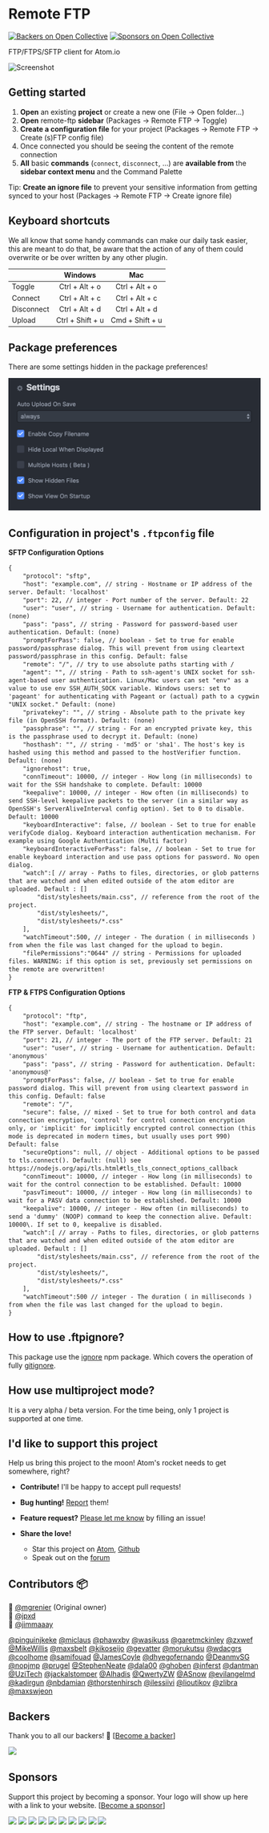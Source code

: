 # Remote FTP
[![Backers on Open Collective](https://opencollective.com/remote-ftp/backers/badge.svg)](#backers)
 [![Sponsors on Open Collective](https://opencollective.com/remote-ftp/sponsors/badge.svg)](#sponsors) 

FTP/FTPS/SFTP client for Atom.io

![Screenshot](https://raw.githubusercontent.com/icetee/remote-ftp/master/screenshot.png "Screenshot")

## Getting started

1. **Open** an existing **project** or create a new one (File -> Open folder...)
2. **Open** remote-ftp **sidebar** (Packages -> Remote FTP -> Toggle)
3. **Create a configuration file** for your project (Packages -> Remote FTP -> Create (s)FTP config file)
4. Once connected you should be seeing the content of the remote connection
5. **All** basic **commands** (`connect`, `disconnect`, ...) are **available from** the **sidebar context menu** and the Command Palette

Tip: **Create an ignore file** to prevent your sensitive information from getting synced to your host (Packages -> Remote FTP -> Create ignore file)

## Keyboard shortcuts

We all know that some handy commands can make our daily task easier, this are meant to do that, be aware that the action of any of them could overwrite or be over written by any other plugin.

|            |     Windows      |       Mac        |
|----------- | :--------------: | :--------------: |
| Toggle     |  Ctrl + Alt + o  | Ctrl + Alt + o   |
| Connect    |  Ctrl + Alt + c  | Ctrl + Alt + c   |
| Disconnect |  Ctrl + Alt + d  | Ctrl + Alt + d   |
| Upload     | Ctrl + Shift + u | Cmd + Shift + u  |

## Package preferences

There are some settings hidden in the package preferences!

![Screenshot of Settings](https://raw.githubusercontent.com/icetee/remote-ftp/master/screenshot-settings.png "Screenshot-settings")

## Configuration in project's `.ftpconfig` file

**SFTP Configuration Options**

```
{
    "protocol": "sftp",
    "host": "example.com", // string - Hostname or IP address of the server. Default: 'localhost'
    "port": 22, // integer - Port number of the server. Default: 22
    "user": "user", // string - Username for authentication. Default: (none)
    "pass": "pass", // string - Password for password-based user authentication. Default: (none)
    "promptForPass": false, // boolean - Set to true for enable password/passphrase dialog. This will prevent from using cleartext password/passphrase in this config. Default: false
    "remote": "/", // try to use absolute paths starting with /
    "agent": "", // string - Path to ssh-agent's UNIX socket for ssh-agent-based user authentication. Linux/Mac users can set "env" as a value to use env SSH_AUTH_SOCK variable. Windows users: set to 'pageant' for authenticating with Pageant or (actual) path to a cygwin "UNIX socket." Default: (none)
    "privatekey": "", // string - Absolute path to the private key file (in OpenSSH format). Default: (none)
    "passphrase": "", // string - For an encrypted private key, this is the passphrase used to decrypt it. Default: (none)
    "hosthash": "", // string - 'md5' or 'sha1'. The host's key is hashed using this method and passed to the hostVerifier function. Default: (none)
    "ignorehost": true,
    "connTimeout": 10000, // integer - How long (in milliseconds) to wait for the SSH handshake to complete. Default: 10000
    "keepalive": 10000, // integer - How often (in milliseconds) to send SSH-level keepalive packets to the server (in a similar way as OpenSSH's ServerAliveInterval config option). Set to 0 to disable. Default: 10000
    "keyboardInteractive": false, // boolean - Set to true for enable verifyCode dialog. Keyboard interaction authentication mechanism. For example using Google Authentication (Multi factor)
    "keyboardInteractiveForPass": false, // boolean - Set to true for enable keyboard interaction and use pass options for password. No open dialog.
    "watch":[ // array - Paths to files, directories, or glob patterns that are watched and when edited outside of the atom editor are uploaded. Default : []
        "dist/stylesheets/main.css", // reference from the root of the project.
        "dist/stylesheets/",
        "dist/stylesheets/*.css"
    ],
    "watchTimeout":500, // integer - The duration ( in milliseconds ) from when the file was last changed for the upload to begin.
    "filePermissions":"0644" // string - Permissions for uploaded files. WARNING: if this option is set, previously set permissions on the remote are overwritten!
}
```

**FTP & FTPS Configuration Options**

```
{
    "protocol": "ftp",
    "host": "example.com", // string - The hostname or IP address of the FTP server. Default: 'localhost'
    "port": 21, // integer - The port of the FTP server. Default: 21
    "user": "user", // string - Username for authentication. Default: 'anonymous'
    "pass": "pass", // string - Password for authentication. Default: 'anonymous@'
    "promptForPass": false, // boolean - Set to true for enable password dialog. This will prevent from using cleartext password in this config. Default: false
    "remote": "/",
    "secure": false, // mixed - Set to true for both control and data connection encryption, 'control' for control connection encryption only, or 'implicit' for implicitly encrypted control connection (this mode is deprecated in modern times, but usually uses port 990) Default: false
    "secureOptions": null, // object - Additional options to be passed to tls.connect(). Default: (null) see https://nodejs.org/api/tls.html#tls_tls_connect_options_callback
    "connTimeout": 10000, // integer - How long (in milliseconds) to wait for the control connection to be established. Default: 10000
    "pasvTimeout": 10000, // integer - How long (in milliseconds) to wait for a PASV data connection to be established. Default: 10000
    "keepalive": 10000, // integer - How often (in milliseconds) to send a 'dummy' (NOOP) command to keep the connection alive. Default: 10000\. If set to 0, keepalive is disabled.
    "watch":[ // array - Paths to files, directories, or glob patterns that are watched and when edited outside of the atom editor are uploaded. Default : []
        "dist/stylesheets/main.css", // reference from the root of the project.
        "dist/stylesheets/",
        "dist/stylesheets/*.css"
    ],
    "watchTimeout":500 // integer - The duration ( in milliseconds ) from when the file was last changed for the upload to begin.
}
```

## How to use .ftpignore?

This package use the [ignore](https://www.npmjs.com/package/ignore) npm package. Which covers the operation of fully [gitignore](https://git-scm.com/docs/gitignore).

## How use multiproject mode?

It is a very alpha / beta version. For the time being, only 1 project is supported at one time.

## I'd like to support this project

Help us bring this project to the moon! Atom's rocket needs to get somewhere, right?

- **Contribute!** I'll be happy to accept pull requests!
- **Bug hunting!** [Report](https://github.com/icetee/remote-ftp/issues) them!
- **Feature request?** [Please let me know](https://github.com/icetee/remote-ftp/issues) by filling an issue!
- **Share the love!**

  - Star this project on [Atom](https://atom.io/packages/remote-ftp), [Github](https://github.com/icetee/remote-ftp)
  - Speak out on the [forum](https://discuss.atom.io/)

## Contributors :package:

:1st_place_medal: [@mgrenier](https://github.com/mgrenier) (Original owner)  
:2nd_place_medal: [@jpxd](https://github.com/jpxd)  
:3rd_place_medal: [@jimmaaay](https://github.com/jimmaaay)  

[@pinguinjkeke](https://github.com/pinguinjkeke)
[@miclaus](https://github.com/miclaus)
[@phawxby](https://github.com/phawxby)
[@wasikuss](https://github.com/wasikuss)
[@garetmckinley](https://github.com/garetmckinley)
[@zxwef](https://github.com/zxwef)
[@MikeWillis](https://github.com/MikeWillis)
[@maxsbelt](https://github.com/maxsbelt)
[@kikoseijo](https://github.com/kikoseijo)
[@gevatter](https://github.com/gevatter)
[@morukutsu](https://github.com/morukutsu)
[@wdacgrs](https://github.com/wdacgrs)
[@coolhome](https://github.com/coolhome)
[@samifouad](https://github.com/samifouad)
[@JamesCoyle](https://github.com/JamesCoyle)
[@dhyegofernando](https://github.com/dhyegofernando)
[@DeanmvSG](https://github.com/DeanmvSG)
[@nopjmp](https://github.com/nopjmp)
[@prugel](https://github.com/prugel)
[@StephenNeate](https://github.com/StephenNeate)
[@dala00](https://github.com/dala00)
[@ghoben](https://github.com/ghoben)
[@inferst](https://github.com/inferst)
[@dantman](https://github.com/dantman)
[@UziTech](https://github.com/UziTech)
[@jackalstomper](https://github.com/jackalstomper)
[@Alhadis](https://github.com/Alhadis)
[@QwertyZW](https://github.com/QwertyZW)
[@ASnow](https://github.com/ASnow)
[@evilangelmd](https://github.com/evilangelmd)
[@kadirgun](https://github.com/kadirgun)
[@nbdamian](https://github.com/nbdamian)
[@thorstenhirsch](https://github.com/thorstenhirsch)
[@ilessiivi](https://github.com/ilessiivi)
[@lioutikov](https://github.com/lioutikov)
[@zlibra](https://github.com/zlibra)  
[@maxswjeon](https://github.com/maxswjeon)  




## Backers

Thank you to all our backers! 🙏 [[Become a backer](https://opencollective.com/remote-ftp#backer)]

<a href="https://opencollective.com/remote-ftp#backers" target="_blank"><img src="https://opencollective.com/remote-ftp/backers.svg?width=890"></a>


## Sponsors

Support this project by becoming a sponsor. Your logo will show up here with a link to your website. [[Become a sponsor](https://opencollective.com/remote-ftp#sponsor)]

<a href="https://opencollective.com/remote-ftp/sponsor/0/website" target="_blank"><img src="https://opencollective.com/remote-ftp/sponsor/0/avatar.svg"></a>
<a href="https://opencollective.com/remote-ftp/sponsor/1/website" target="_blank"><img src="https://opencollective.com/remote-ftp/sponsor/1/avatar.svg"></a>
<a href="https://opencollective.com/remote-ftp/sponsor/2/website" target="_blank"><img src="https://opencollective.com/remote-ftp/sponsor/2/avatar.svg"></a>
<a href="https://opencollective.com/remote-ftp/sponsor/3/website" target="_blank"><img src="https://opencollective.com/remote-ftp/sponsor/3/avatar.svg"></a>
<a href="https://opencollective.com/remote-ftp/sponsor/4/website" target="_blank"><img src="https://opencollective.com/remote-ftp/sponsor/4/avatar.svg"></a>
<a href="https://opencollective.com/remote-ftp/sponsor/5/website" target="_blank"><img src="https://opencollective.com/remote-ftp/sponsor/5/avatar.svg"></a>
<a href="https://opencollective.com/remote-ftp/sponsor/6/website" target="_blank"><img src="https://opencollective.com/remote-ftp/sponsor/6/avatar.svg"></a>
<a href="https://opencollective.com/remote-ftp/sponsor/7/website" target="_blank"><img src="https://opencollective.com/remote-ftp/sponsor/7/avatar.svg"></a>
<a href="https://opencollective.com/remote-ftp/sponsor/8/website" target="_blank"><img src="https://opencollective.com/remote-ftp/sponsor/8/avatar.svg"></a>
<a href="https://opencollective.com/remote-ftp/sponsor/9/website" target="_blank"><img src="https://opencollective.com/remote-ftp/sponsor/9/avatar.svg"></a>


